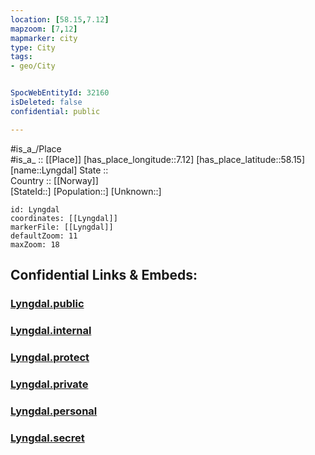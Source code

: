 ```yaml
---
location: [58.15,7.12] 
mapzoom: [7,12] 
mapmarker: city 
type: City
tags:
- geo/City


SpocWebEntityId: 32160
isDeleted: false
confidential: public

---
```

#is_a_/Place  
#is_a_ :: [[Place]] 
[has_place_longitude::7.12] 
[has_place_latitude::58.15] 
[name::Lyngdal] 
State ::  
Country :: [[Norway]]  
[StateId::] 
[Population::] 
[Unknown::] 


```leaflet
id: Lyngdal
coordinates: [[Lyngdal]] 
markerFile: [[Lyngdal]] 
defaultZoom: 11 
maxZoom: 18
```


## Confidential Links & Embeds: 

### [Lyngdal.public](/_public/\Earth\Continent\Europe\Europe~North\Norway\Counties~Norway\Agder\Vest-Agder\counties~Vest-AgderLyngdal.public.md) 

### [Lyngdal.internal](/_internal/\Earth\Continent\Europe\Europe~North\Norway\Counties~Norway\Agder\Vest-Agder\counties~Vest-AgderLyngdal.internal.md) 

### [Lyngdal.protect](/_protect/\Earth\Continent\Europe\Europe~North\Norway\Counties~Norway\Agder\Vest-Agder\counties~Vest-AgderLyngdal.protect.md) 

### [Lyngdal.private](/_private/\Earth\Continent\Europe\Europe~North\Norway\Counties~Norway\Agder\Vest-Agder\counties~Vest-AgderLyngdal.private.md) 

### [Lyngdal.personal](/_personal/\Earth\Continent\Europe\Europe~North\Norway\Counties~Norway\Agder\Vest-Agder\counties~Vest-AgderLyngdal.personal.md) 

### [Lyngdal.secret](/_secret/\Earth\Continent\Europe\Europe~North\Norway\Counties~Norway\Agder\Vest-Agder\counties~Vest-AgderLyngdal.secret.md)

